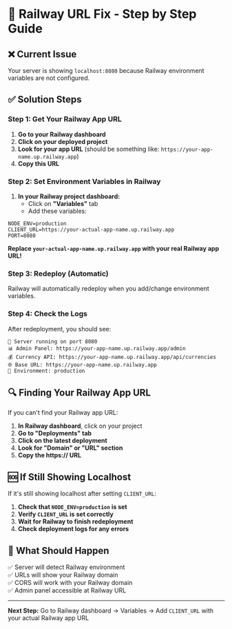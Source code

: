 # 🚄 Railway URL Fix - Step by Step Guide

## ❌ Current Issue
Your server is showing `localhost:8080` because Railway environment variables are not configured.

## ✅ Solution Steps

### Step 1: Get Your Railway App URL

1. **Go to your Railway dashboard**
2. **Click on your deployed project**
3. **Look for your app URL** (should be something like: `https://your-app-name.up.railway.app`)
4. **Copy this URL**

### Step 2: Set Environment Variables in Railway

1. **In your Railway project dashboard:**
   - Click on **"Variables"** tab
   - Add these variables:

```env
NODE_ENV=production
CLIENT_URL=https://your-actual-app-name.up.railway.app
PORT=8080
```

**Replace `your-actual-app-name.up.railway.app` with your real Railway app URL!**

### Step 3: Redeploy (Automatic)

Railway will automatically redeploy when you add/change environment variables.

### Step 4: Check the Logs

After redeployment, you should see:
```
🚀 Server running on port 8080
📊 Admin Panel: https://your-app-name.up.railway.app/admin
💰 Currency API: https://your-app-name.up.railway.app/api/currencies
🌐 Base URL: https://your-app-name.up.railway.app
🔧 Environment: production
```

## 🔍 Finding Your Railway App URL

If you can't find your Railway app URL:

1. **In Railway dashboard**, click on your project
2. **Go to "Deployments" tab**
3. **Click on the latest deployment**
4. **Look for "Domain" or "URL" section**
5. **Copy the https:// URL**

## 🆘 If Still Showing Localhost

If it's still showing localhost after setting `CLIENT_URL`:

1. **Check that `NODE_ENV=production` is set**
2. **Verify `CLIENT_URL` is set correctly**
3. **Wait for Railway to finish redeployment**
4. **Check deployment logs for any errors**

## 🎯 What Should Happen

✅ Server will detect Railway environment  
✅ URLs will show your Railway domain  
✅ CORS will work with your Railway domain  
✅ Admin panel accessible at Railway URL  

---

**Next Step:** Go to Railway dashboard → Variables → Add `CLIENT_URL` with your actual Railway app URL
